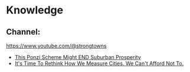 # Knowledge
## Channel:
https://www.youtube.com/@strongtowns
- [This Ponzi Scheme Might END Suburban Prosperity](https://youtu.be/tI3kkk2JdoI)
- [It's Time To Rethink How We Measure Cities. We Can't Afford Not To.](https://youtu.be/syP8g8HBcy4)
